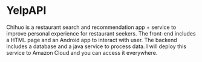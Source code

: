 # YelpAPI
Chihuo is a restaurant search and recommendation app + service to improve personal experience for restaurant seekers. The front-end includes a HTML page and an Android app to interact with user. The backend includes a database and a java service to process data. I will deploy this service to Amazon Cloud and you can access it everywhere.
